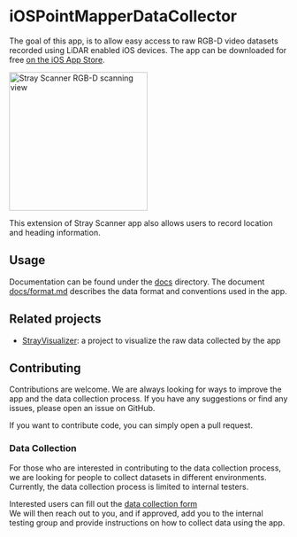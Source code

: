 
# iOSPointMapperDataCollector

The goal of this app, is to allow easy access to raw RGB-D video datasets recorded using LiDAR enabled iOS devices. The app can be downloaded for free [on the iOS App Store](https://apps.apple.com/us/app/stray-scanner/id1557051662).

<img src="images/screenshot.jpg" style="width: 250px" alt="Stray Scanner RGB-D scanning view">

This extension of Stray Scanner app also allows users to record location and heading information.

## Usage

Documentation can be found under the [docs](docs/) directory. The document [docs/format.md](docs/format.md) describes the data format and conventions used in the app.

## Related projects

- [StrayVisualizer](https://github.com/himanshunaidu/StrayVisualizer): a project to visualize the raw data collected by the app

## Contributing

Contributions are welcome. We are always looking for ways to improve the app and the data collection process. If you have any suggestions or find any issues, please open an issue on GitHub.

If you want to contribute code, you can simply open a pull request. 

### Data Collection

For those who are interested in contributing to the data collection process, we are looking for people to collect datasets in different environments. Currently, the data collection process is limited to internal testers.

Interested users can fill out the [data collection form](https://docs.google.com/forms/d/e/1FAIpQLSe2Gw7Qgu1la_OJWtQcAFfDqocbEY4j7AkWr6lHDR61R6cWTg/viewform?usp=sharing&ouid=103118848359479903201)\
We will then reach out to you, and if approved, add you to the internal testing group and provide instructions on how to collect data using the app.

